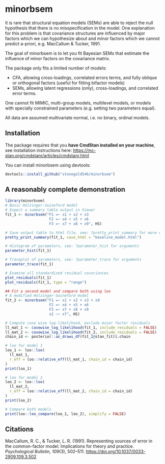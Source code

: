 
# minorbsem

<!-- badges: start -->
<!-- badges: end -->

It is rare that structural equation models (SEMs) are able to reject the null
hypothesis that there is no misspecification in the model. One explanation for
this problem is that covariance structures are influenced by major factors which
we can hypothesize about and minor factors which we cannot predict a-priori,
e.g. MacCallum & Tucker, 1991.

The goal of minorbsem is to let you fit Bayesian SEMs that estimate the
influence of minor factors on the covariance matrix.

The package only fits a limited number of models:

- CFA, allowing cross-loadings, correlated errors terms, and fully
oblique or orthogonal factors (useful for fitting bifactor models)
- SEMs, allowing latent regressions (only), cross-loadings, and correlated error
terms.

One cannot fit MIMIC, multi-group models, multilevel models, or models with
specially constrained parameters (e.g. setting two parameters equal).

All data are assumed multivariate normal, i.e. no binary, ordinal models.
    
## Installation

The package requires that you **have CmdStan installed on your machine**,
see installation instructions here: https://mc-stan.org/cmdstanr/articles/cmdstanr.html

You can install minorbsem using devtools:

``` r
devtools::install_github("stonegold546/minorbsem")
```

## A reasonably complete demonstration

``` r
library(minorbsem)
# Basic Holzinger-Swineford model
# Expect a summary table output in Viewer
fit_1 <- minorbsem("F1 =~ x1 + x2 + x3
                    F2 =~ x4 + x5 + x6
                    F3 =~ x7 + x8 + x9", HS)

# Save output table to html file, see: ?pretty_print_summary for more options
pretty_print_summary(fit_1, save_html = "baseline_model.html")

# Histogram of parameters, see: ?parameter_hist for arguments
parameter_hist(fit_1)

# Traceplot of parameters, see: ?parameter_trace for arguments
parameter_trace(fit_1)

# Examine all standardized residual covariances
plot_residuals(fit_1)
plot_residuals(fit_1, type = "range")

## Fit a second model and compare both using loo
# A modified Holzinger-Swineford model
fit_2 <- minorbsem("F1 =~ x1 + x2 + x3 + x9
                    F2 =~ x4 + x5 + x6
                    F3 =~ x7 + x8 + x9
                    x2 ~~ x7", HS)

# Compute case wise log-likelihood, exclude minor factor residuals
ll_mat_1 <- casewise_log_likelihood(fit_1, include_residuals = FALSE)
ll_mat_2 <- casewise_log_likelihood(fit_2, include_residuals = FALSE)
chain_id <- posterior::as_draws_df(fit_1@stan_fit)$.chain

# loo for model 1
loo_1 <- loo::loo(
  ll_mat_1,
  r_eff = loo::relative_eff(ll_mat_1, chain_id = chain_id)
)
print(loo_1)

# loo for model 2
loo_2 <- loo::loo(
  ll_mat_2,
  r_eff = loo::relative_eff(ll_mat_2, chain_id = chain_id)
)
print(loo_2)

# Compare both models
print(loo::loo_compare(loo_1, loo_2), simplify = FALSE)
```

## Citations

MacCallum, R. C., & Tucker, L. R. (1991). Representing sources of error in the common-factor model: Implications for theory and practice. _Psychological Bulletin, 109_(3), 502–511. https://doi.org/10.1037/0033-2909.109.3.502
